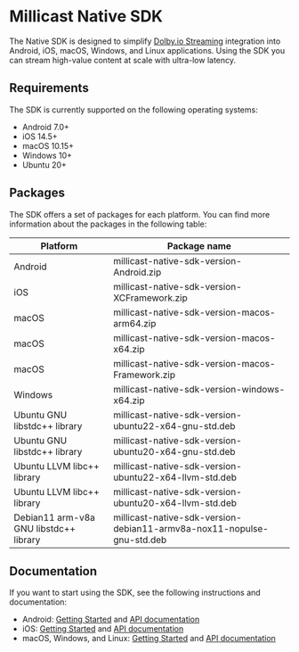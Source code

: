 # Millicast Native SDK

The Native SDK is designed to simplify [Dolby.io Streaming](https://docs.dolby.io/streaming-apis/docs/introduction-to-streaming-apis) integration into Android, iOS, macOS, Windows, and Linux applications. Using the SDK you can stream high-value content at scale with ultra-low latency.

## Requirements

The SDK is currently supported on the following operating systems:
- Android 7.0+
- iOS 14.5+
- macOS 10.15+
- Windows 10+
- Ubuntu 20+

## Packages

The SDK offers a set of packages for each platform. You can find more information about the packages in the following table:

| Platform                               | Package name                                                           | 
| -------------------------------------- | ---------------------------------------------------------------------- |
| Android                                | millicast-native-sdk-version-Android.zip                           | 
| iOS                                    | millicast-native-sdk-version-XCFramework.zip                           | 
| macOS                                  | millicast-native-sdk-version-macos-arm64.zip                           |
| macOS                                  | millicast-native-sdk-version-macos-x64.zip                             |
| macOS                                  | millicast-native-sdk-version-macos-Framework.zip                       |
| Windows                                | millicast-native-sdk-version-windows-x64.zip                           |
| Ubuntu GNU libstdc++ library           | millicast-native-sdk-version-ubuntu22-x64-gnu-std.deb                  |
| Ubuntu GNU libstdc++ library           | millicast-native-sdk-version-ubuntu20-x64-gnu-std.deb                  |
| Ubuntu LLVM libc++ library             | millicast-native-sdk-version-ubuntu22-x64-llvm-std.deb                 |
| Ubuntu LLVM libc++ library             | millicast-native-sdk-version-ubuntu20-x64-llvm-std.deb                 |
| Debian11 arm-v8a GNU libstdc++ library | millicast-native-sdk-version-debian11-armv8a-nox11-nopulse-gnu-std.deb |

## Documentation

If you want to start using the SDK, see the following instructions and documentation:

- Android: [Getting Started](https://docs.dolby.io/streaming-apis/docs/android) and [API documentation](https://millicast.github.io/doc/latest/android/index.html)
- iOS: [Getting Started](https://docs.dolby.io/streaming-apis/docs/ios) and [API documentation](https://millicast.github.io/doc/latest/apple/documentation/millicastsdk)
- macOS, Windows, and Linux: [Getting Started](https://docs.dolby.io/streaming-apis/docs/desktop) and [API documentation](https://millicast.github.io/doc/latest/cpp/index.html)
